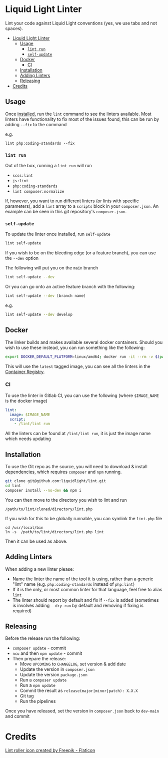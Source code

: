# Liquid Light Linter

Lint your code against Liquid Light conventions (yes, we use tabs and not spaces).

- [Liquid Light Linter](#liquid-light-linter)
    - [Usage](#usage)
        - [`lint run`](#lint-run)
        - [`self-update`](#self-update)
    - [Docker](#docker)
        - [CI](#ci)
    - [Installation](#installation)
    - [Adding Linters](#adding-linters)
    - [Releasing](#releasing)
- [Credits](#credits)

## Usage

Once [installed](#installation), run the `lint` command to see the linters available. Most linters have functionality to fix most of the issues found, this can be run by adding `--fix` to the command

e.g.

```
lint php:coding-standards --fix
```

### `lint run`

Out of the box, running a `lint run` will run

- `scss:lint`
- `js:lint`
- `php:coding-standards`
- `lint composer:normalize`

If, however, you want to run different linters (or lints with specific parameters), add a `lint` array to a `scripts` block in your `composer.json`. An example can be seen in this git repository's `composer.json`.

### `self-update`

To update the linter once installed, run `self-update`

```bash
lint self-update
```

If you wish to be on the bleeding edge (or a feature branch), you can use the `--dev` option

The following will put you on the `main` branch

```bash
lint self-update --dev
```

Or you can go onto an active feature branch with the following:

```bash
lint self-update --dev [branch name]
```

e.g.

```bash
lint self-update --dev develop
```

## Docker

The linker builds and makes available several docker containers. Should you wish to use these instead, you can run something like the following:

```bash
export DOCKER_DEFAULT_PLATFORM=linux/amd64; docker run -it --rm -v $(pwd):/app ghcr.io/liquidlight/lint/phpstan
```

This will use the `latest` tagged image, you can see all the linters in the [Container Registry](https://github.com/orgs/liquidlight/packages?repo_name=lint).

### CI

To use the linter in Gitlab CI, you can use the following (where `$IMAGE_NAME` is the docker image)

```yaml
lint:
  image: $IMAGE_NAME
  script:
    - /lint/lint run
```

All the linters can be found at `/lint/lint run`, it is just the image name which needs updating

## Installation

To use the Git repo as the source, you will need to download & install dependencies, which requires `composer` and `npm` running.

```bash
git clone git@github.com:liquidlight/lint.git
cd lint
composer install --no-dev && npm i
```

You can then move to the directory you wish to lint and run

```
/path/to/lint/cloned/directory/lint.php
```

If you wish for this to be globally runnable, you can symlink the `lint.php` file

```
cd /usr/local/bin
ln -s  /path/to/lint/directory/lint.php lint
```

Then it can be used as above.


## Adding Linters

When adding a new linter please:

- Name the linter the name of the tool it is using, rather than a generic "lint" name (e.g. `php:coding-standards` instead of `php:lint`)
- If it is the only, or most common linter for that language, feel free to alias `lint`
- The linter should report by default and fix if `--fix` is added (sometimes is involves adding `--dry-run` by default and removing if fixing is required)

## Releasing

Before the release run the following:

- `composer update` - commit
- `ncu` and then `npm update` - commit
- Then prepare the release:
    - Move `UPCOMING` to `CHANGELOG`, set version & add date
    - Update the version in `composer.json`
    - Update the version `package.json`
    - Run a `composer update`
    - Run a `npm update`
    - Commit the result as `release(major|minor|patch): X.X.X`
    - Git tag
    - Run the pipelines

Once you have released, set the version in `composer.json` back to `dev-main` and commit

# Credits

<a href="https://www.flaticon.com/free-icons/lint-roller" title="lint roller icons">Lint roller icon created by Freepik - Flaticon</a>
